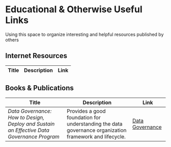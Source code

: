 # Educational & Otherwise Useful Links

<p>Using this space to organize interesting and helpful resources published by others</p>

## Internet Resources
|Title  |Description  |Link |
|---    |---          |---  |


## Books & Publications
| Title | Description | Link |
|-------|-------------|------|
| *Data Governance: How to Design, Deploy and Sustain an Effective Data Governance Program* | Provides a good foundation for understanding the data governance organization framework and lifecycle. | [Data Governance](https://www.amazon.com/Data-Governance-Effective-Kaufmann-Intelligence/dp/0124158293) |
